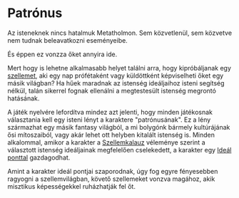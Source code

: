 # Patrónus

Az isteneknek nincs hatalmuk Metatholmon. Sem közvetlenül, sem közvetve nem tudnak beleavatkozni eseményeibe.

És éppen ez vonzza őket annyira ide.

Mert hogy is lehetne alkalmasabb helyet találni arra, hogy kipróbáljanak egy [szellemet](world:concepts:spirits), aki egy nap prófétaként vagy küldöttként képviselheti őket egy másik világban? Ha hűek maradnak az istenség ideáljaihoz isteni segítség nélkül, talán sikerrel fognak ellenálni a megtestesült istenség megrontó hatásának.

A játék nyelvére lefordítva mindez azt jelenti, hogy minden játékosnak választania kell egy isteni lényt a karaktere "patrónusának". Ez a lény származhat egy másik fantasy világból, a mi bolygónk bármely kultúrájának ősi mítoszaiból, vagy akár lehet ott helyben kitalált istenség is. Minden alkalommal, amikor a karakter a [Szellemkalauz](world:concepts:spirit_guide) véleménye szerint a választott istenség ideáljainak megfelelően cselekedett, a karakter egy [Ideál ponttal](character:ip) gazdagodhat.

Amint a karakter ideál pontjai szaporodnak, úgy fog egyre fényesebben ragyogni a szellemvilágban, követő szellemeket vonzva magához, akik misztikus képességekkel ruházhatják fel őt.
